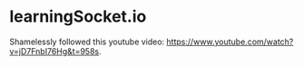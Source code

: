 # learningSocket.io
Shamelessly followed this youtube video: https://www.youtube.com/watch?v=jD7FnbI76Hg&t=958s.
